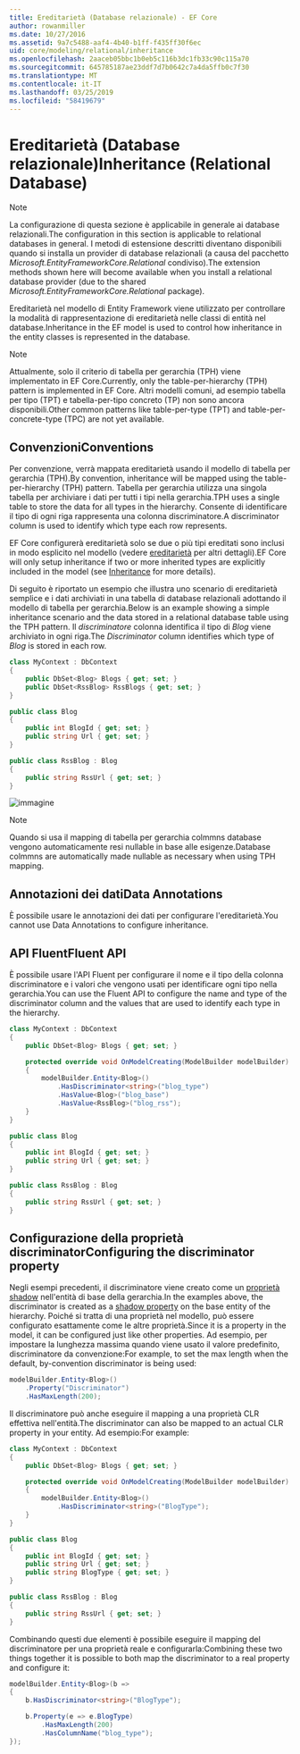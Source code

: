 ```yaml
---
title: Ereditarietà (Database relazionale) - EF Core
author: rowanmiller
ms.date: 10/27/2016
ms.assetid: 9a7c5488-aaf4-4b40-b1ff-f435ff30f6ec
uid: core/modeling/relational/inheritance
ms.openlocfilehash: 2aaceb05bbc1b0eb5c116b3dc1fb33c90c115a70
ms.sourcegitcommit: 645785187ae23ddf7d7b0642c7a4da5ffb0c7f30
ms.translationtype: MT
ms.contentlocale: it-IT
ms.lasthandoff: 03/25/2019
ms.locfileid: "58419679"
---
```

# <a name="inheritance-relational-database"></a><span data-ttu-id="b6171-102">Ereditarietà (Database relazionale)</span><span class="sxs-lookup"><span data-stu-id="b6171-102">Inheritance (Relational Database)</span></span>

> [!NOTE]  
> <span data-ttu-id="b6171-103">La configurazione di questa sezione è applicabile in generale ai database relazionali.</span><span class="sxs-lookup"><span data-stu-id="b6171-103">The configuration in this section is applicable to relational databases in general.</span></span> <span data-ttu-id="b6171-104">I metodi di estensione descritti diventano disponibili quando si installa un provider di database relazionali (a causa del pacchetto *Microsoft.EntityFrameworkCore.Relational* condiviso).</span><span class="sxs-lookup"><span data-stu-id="b6171-104">The extension methods shown here will become available when you install a relational database provider (due to the shared *Microsoft.EntityFrameworkCore.Relational* package).</span></span>

<span data-ttu-id="b6171-105">Ereditarietà nel modello di Entity Framework viene utilizzato per controllare la modalità di rappresentazione di ereditarietà nelle classi di entità nel database.</span><span class="sxs-lookup"><span data-stu-id="b6171-105">Inheritance in the EF model is used to control how inheritance in the entity classes is represented in the database.</span></span>

> [!NOTE]  
> <span data-ttu-id="b6171-106">Attualmente, solo il criterio di tabella per gerarchia (TPH) viene implementato in EF Core.</span><span class="sxs-lookup"><span data-stu-id="b6171-106">Currently, only the table-per-hierarchy (TPH) pattern is implemented in EF Core.</span></span> <span data-ttu-id="b6171-107">Altri modelli comuni, ad esempio tabella per tipo (TPT) e tabella-per-tipo concreto (TP) non sono ancora disponibili.</span><span class="sxs-lookup"><span data-stu-id="b6171-107">Other common patterns like table-per-type (TPT) and table-per-concrete-type (TPC) are not yet available.</span></span>

## <a name="conventions"></a><span data-ttu-id="b6171-108">Convenzioni</span><span class="sxs-lookup"><span data-stu-id="b6171-108">Conventions</span></span>

<span data-ttu-id="b6171-109">Per convenzione, verrà mappata ereditarietà usando il modello di tabella per gerarchia (TPH).</span><span class="sxs-lookup"><span data-stu-id="b6171-109">By convention, inheritance will be mapped using the table-per-hierarchy (TPH) pattern.</span></span> <span data-ttu-id="b6171-110">Tabella per gerarchia utilizza una singola tabella per archiviare i dati per tutti i tipi nella gerarchia.</span><span class="sxs-lookup"><span data-stu-id="b6171-110">TPH uses a single table to store the data for all types in the hierarchy.</span></span> <span data-ttu-id="b6171-111">Consente di identificare il tipo di ogni riga rappresenta una colonna discriminatore.</span><span class="sxs-lookup"><span data-stu-id="b6171-111">A discriminator column is used to identify which type each row represents.</span></span>

<span data-ttu-id="b6171-112">EF Core configurerà ereditarietà solo se due o più tipi ereditati sono inclusi in modo esplicito nel modello (vedere [ereditarietà](../inheritance.md) per altri dettagli).</span><span class="sxs-lookup"><span data-stu-id="b6171-112">EF Core will only setup inheritance if two or more inherited types are explicitly included in the model (see [Inheritance](../inheritance.md) for more details).</span></span>

<span data-ttu-id="b6171-113">Di seguito è riportato un esempio che illustra uno scenario di ereditarietà semplice e i dati archiviati in una tabella di database relazionali adottando il modello di tabella per gerarchia.</span><span class="sxs-lookup"><span data-stu-id="b6171-113">Below is an example showing a simple inheritance scenario and the data stored in a relational database table using the TPH pattern.</span></span> <span data-ttu-id="b6171-114">Il *discriminatore* colonna identifica il tipo di *Blog* viene archiviato in ogni riga.</span><span class="sxs-lookup"><span data-stu-id="b6171-114">The *Discriminator* column identifies which type of *Blog* is stored in each row.</span></span>

<!-- [!code-csharp[Main](samples/core/relational/Modeling/Conventions/Samples/InheritanceDbSets.cs)] -->
``` csharp
class MyContext : DbContext
{
    public DbSet<Blog> Blogs { get; set; }
    public DbSet<RssBlog> RssBlogs { get; set; }
}

public class Blog
{
    public int BlogId { get; set; }
    public string Url { get; set; }
}

public class RssBlog : Blog
{
    public string RssUrl { get; set; }
}
```

![immagine](_static/inheritance-tph-data.png)

>[!NOTE]
> <span data-ttu-id="b6171-116">Quando si usa il mapping di tabella per gerarchia colmmns database vengono automaticamente resi nullable in base alle esigenze.</span><span class="sxs-lookup"><span data-stu-id="b6171-116">Database colmmns are automatically made nullable as necessary when using TPH mapping.</span></span>

## <a name="data-annotations"></a><span data-ttu-id="b6171-117">Annotazioni dei dati</span><span class="sxs-lookup"><span data-stu-id="b6171-117">Data Annotations</span></span>

<span data-ttu-id="b6171-118">È possibile usare le annotazioni dei dati per configurare l'ereditarietà.</span><span class="sxs-lookup"><span data-stu-id="b6171-118">You cannot use Data Annotations to configure inheritance.</span></span>

## <a name="fluent-api"></a><span data-ttu-id="b6171-119">API Fluent</span><span class="sxs-lookup"><span data-stu-id="b6171-119">Fluent API</span></span>

<span data-ttu-id="b6171-120">È possibile usare l'API Fluent per configurare il nome e il tipo della colonna discriminatore e i valori che vengono usati per identificare ogni tipo nella gerarchia.</span><span class="sxs-lookup"><span data-stu-id="b6171-120">You can use the Fluent API to configure the name and type of the discriminator column and the values that are used to identify each type in the hierarchy.</span></span>

<!-- [!code-csharp[Main](samples/core/relational/Modeling/FluentAPI/Samples/InheritanceTPHDiscriminator.cs?highlight=7,8,9,10)] -->
``` csharp
class MyContext : DbContext
{
    public DbSet<Blog> Blogs { get; set; }

    protected override void OnModelCreating(ModelBuilder modelBuilder)
    {
        modelBuilder.Entity<Blog>()
            .HasDiscriminator<string>("blog_type")
            .HasValue<Blog>("blog_base")
            .HasValue<RssBlog>("blog_rss");
    }
}

public class Blog
{
    public int BlogId { get; set; }
    public string Url { get; set; }
}

public class RssBlog : Blog
{
    public string RssUrl { get; set; }
}
```

## <a name="configuring-the-discriminator-property"></a><span data-ttu-id="b6171-121">Configurazione della proprietà discriminator</span><span class="sxs-lookup"><span data-stu-id="b6171-121">Configuring the discriminator property</span></span>

<span data-ttu-id="b6171-122">Negli esempi precedenti, il discriminatore viene creato come un [proprietà shadow](xref:core/modeling/shadow-properties) nell'entità di base della gerarchia.</span><span class="sxs-lookup"><span data-stu-id="b6171-122">In the examples above, the discriminator is created as a [shadow property](xref:core/modeling/shadow-properties) on the base entity of the hierarchy.</span></span> <span data-ttu-id="b6171-123">Poiché si tratta di una proprietà nel modello, può essere configurato esattamente come le altre proprietà.</span><span class="sxs-lookup"><span data-stu-id="b6171-123">Since it is a property in the model, it can be configured just like other properties.</span></span> <span data-ttu-id="b6171-124">Ad esempio, per impostare la lunghezza massima quando viene usato il valore predefinito, discriminatore da convenzione:</span><span class="sxs-lookup"><span data-stu-id="b6171-124">For example, to set the max length when the default, by-convention discriminator is being used:</span></span>

```C#
modelBuilder.Entity<Blog>()
    .Property("Discriminator")
    .HasMaxLength(200);
```

<span data-ttu-id="b6171-125">Il discriminatore può anche eseguire il mapping a una proprietà CLR effettiva nell'entità.</span><span class="sxs-lookup"><span data-stu-id="b6171-125">The discriminator can also be mapped to an actual CLR property in your entity.</span></span> <span data-ttu-id="b6171-126">Ad esempio:</span><span class="sxs-lookup"><span data-stu-id="b6171-126">For example:</span></span>
```C#
class MyContext : DbContext
{
    public DbSet<Blog> Blogs { get; set; }

    protected override void OnModelCreating(ModelBuilder modelBuilder)
    {
        modelBuilder.Entity<Blog>()
            .HasDiscriminator<string>("BlogType");
    }
}

public class Blog
{
    public int BlogId { get; set; }
    public string Url { get; set; }
    public string BlogType { get; set; }
}

public class RssBlog : Blog
{
    public string RssUrl { get; set; }
}
```

<span data-ttu-id="b6171-127">Combinando questi due elementi è possibile eseguire il mapping del discriminatore per una proprietà reale e configurarla:</span><span class="sxs-lookup"><span data-stu-id="b6171-127">Combining these two things together it is possible to both map the discriminator to a real property and configure it:</span></span>
```C#
modelBuilder.Entity<Blog>(b =>
{
    b.HasDiscriminator<string>("BlogType");

    b.Property(e => e.BlogType)
        .HasMaxLength(200)
        .HasColumnName("blog_type");
});
```
